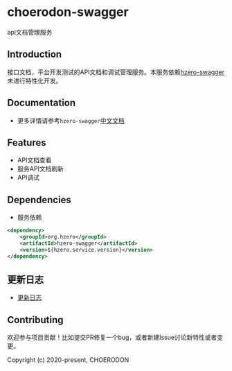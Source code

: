 # choerodon-swagger

api文档管理服务

## Introduction
接口文档，平台开发测试的API文档和调试管理服务。本服务依赖[hzero-swagger](https://github.com/open-hand/hzero-swagger.git)未进行特性化开发。

## Documentation
- 更多详情请参考`hzero-swagger`[中文文档](http://open.hand-china.com/document-center/doc/application/10032/10155?doc_id=4842)

## Features
- API文档查看
- 服务API文档刷新
- API调试

## Dependencies

* 服务依赖

```xml
<dependency>
    <groupId>org.hzero</groupId>
    <artifactId>hzero-swagger</artifactId>
    <version>${hzero.service.version}</version>
</dependency>
```

## 更新日志

- [更新日志](./CHANGELOG.zh-CN.md)

## Contributing

欢迎参与项目贡献！比如提交PR修复一个bug，或者新建Issue讨论新特性或者变更。

Copyright (c) 2020-present, CHOERODON

